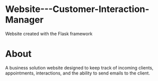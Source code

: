 # Website---Customer-Interaction-Manager
Website created with the Flask framework

# About
A business solution website designed to keep track of incoming clients, appointments, interactions, and the ability to send emails to the client.
